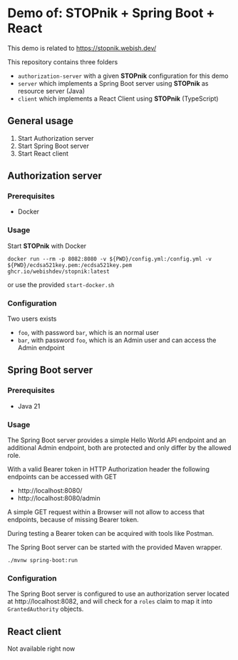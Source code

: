 # Demo of: STOPnik + Spring Boot + React

This demo is related to https://stopnik.webish.dev/

This repository contains three folders

- `authorization-server` with a given **STOPnik** configuration for this demo
- `server` which implements a Spring Boot server using **STOPnik** as resource server (Java)
- `client` which implements a React Client using **STOPnik** (TypeScript)

## General usage

1. Start Authorization server
2. Start Spring Boot server
3. Start React client

## Authorization server

### Prerequisites

- Docker

### Usage

Start **STOPnik** with Docker

`docker run --rm -p 8082:8080 -v ${PWD}/config.yml:/config.yml -v ${PWD}/ecdsa521key.pem:/ecdsa521key.pem ghcr.io/webishdev/stopnik:latest`

or use the provided `start-docker.sh`

### Configuration

Two users exists
-  `foo`, with password `bar`, which is an normal user
-  `bar`, with password `foo`, which is an Admin user and can access the Admin endpoint

## Spring Boot server

### Prerequisites

- Java 21

### Usage

The Spring Boot server provides a simple Hello World API endpoint and an additional Admin endpoint, both are protected and only differ by the allowed role.

With a valid Bearer token in HTTP Authorization header the following endpoints can be accessed with GET

- http://localhost:8080/
- http://localhost:8080/admin

A simple GET request within a Browser will not allow to access that endpoints, because of missing Bearer token.

During testing a Bearer token can be acquired with tools like Postman.

The Spring Boot server can be started with the provided Maven wrapper.

`./mvnw spring-boot:run`

### Configuration

The Spring Boot server is configured to use an authorization server located at http://localhost:8082, and will check for a `roles` claim to map it into `GrantedAuthority` objects.


## React client

Not available right now